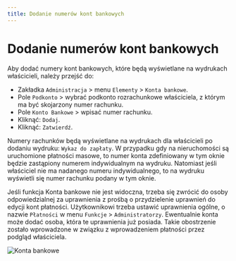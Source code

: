 ```yaml
---
title: Dodanie numerów kont bankowych
---
```


# Dodanie numerów kont bankowych

Aby dodać numery kont bankowych, które będą wyświetlane na wydrukach właścicieli, należy przejść do:

- Zakładka `Administracja` > menu `Elementy` > `Konta bankowe`.
- Pole `Podkonto` > wybrać podkonto rozrachunkowe właściciela, z którym ma być skojarzony numer rachunku.
- Pole `Konto Bankowe` > wpisać numer rachunku.
- Kliknąć: `Dodaj`.
- Kliknąć: `Zatwierdź`.

Numery rachunków będą wyświetlane na wydrukach dla właścicieli po dodaniu wydruku: `Wykaz do zapłaty`. W przypadku gdy na nieruchomości są uruchomione płatności masowe, to numer konta zdefiniowany w tym oknie będzie zastąpiony numerem indywidualnym na wydruku. Natomiast jeśli właściciel nie ma nadanego numeru indywidualnego, to na wydruku wyświetli się numer rachunku podany w tym oknie. 

Jeśli funkcja Konta bankowe nie jest widoczna, trzeba się zwrócić do osoby odpowiedzialnej za uprawnienia z prośbą o przydzielenie uprawnień do edycji kont płatności. Użytkownikowi trzeba ustawić uprawnienia ogólne, o nazwie `Płatności` w menu `Funkcje` > `Administratorzy`. Ewentualnie konta może dodać osoba, która te uprawnienia już posiada. Takie obostrzenie zostało wprowadzone w związku z wprowadzeniem płatności przez podgląd właściciela.

![Konta bankowe](kontabankowe.gif)